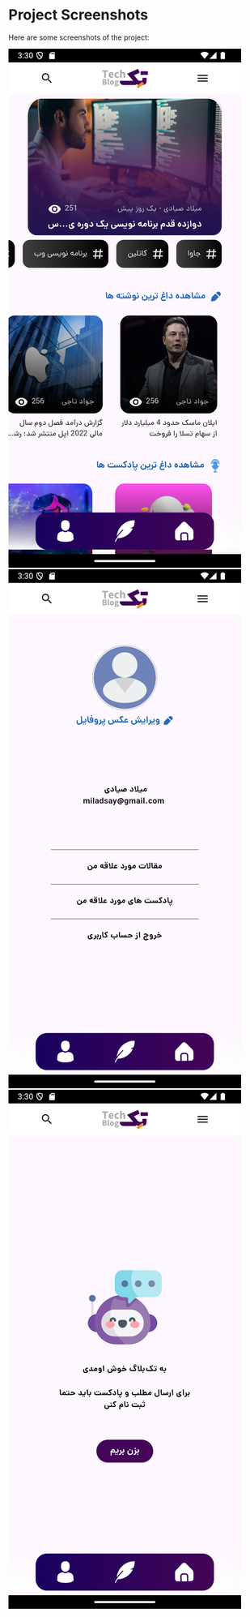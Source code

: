 # Project Screenshots

Here are some screenshots of the project:

![Screenshot 1](assets/screenshots/Screenshot_1735560028.png)
![Screenshot 2](assets/screenshots/Screenshot_1735560032.png)
![Screenshot 3](assets/screenshots/Screenshot_1735560047.png)
